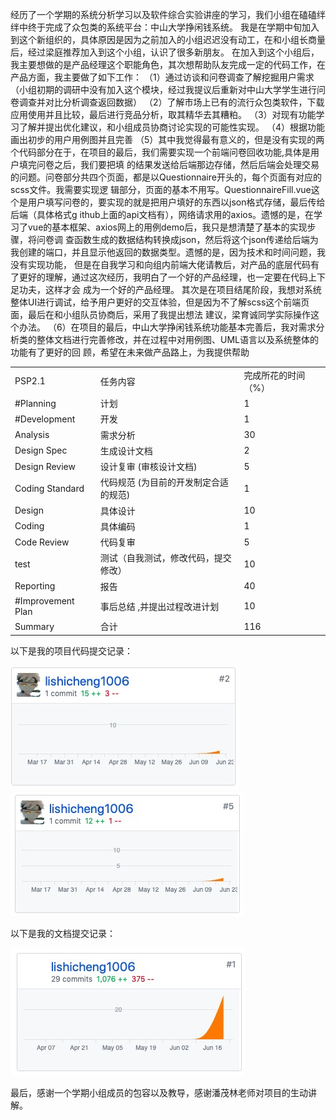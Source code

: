   经历了一个学期的系统分析学习以及软件综合实验讲座的学习，我们小组在磕磕绊绊中终于完成了众包类的系统平台：中山大学挣闲钱系统。
  我是在学期中旬加入到这个新组织的，具体原因是因为之前加入的小组迟迟没有动工，在和小组长商量后，经过梁庭推荐加入到这个小组，认识了很多新朋友。
	在加入到这个小组后，我主要想做的是产品经理这个职能角色，其次想帮助队友完成一定的代码工作，在产品方面，我主要做了如下工作：
    （1）通过访谈和问卷调查了解挖掘用户需求（小组初期的调研中没有加入这个模块，经过我提议后重新对中山大学学生进行问卷调查并对比分析调查返回数据）
    （2）了解市场上已有的流行众包类软件，下载应用使用并且比较，最后进行竞品分析，取其精华去其糟粕。
    （3）对现有功能学习了解并提出优化建议，和小组成员协商讨论实现的可能性实现。
    （4）根据功能画出初步的用户用例图并且完善
    （5）其中我觉得最有意义的，但是没有实现的两个代码部分在于，在项目的最后，我们需要实现一个前端问卷回收功能,具体是用户填完问卷之后，我们要把填
  的结果发送给后端那边存储，然后后端会处理交易的问题。问卷部分共四个页面，都是以Questionnaire开头的，每个页面有对应的scss文件。我需要实现逻
  辑部分，页面的基本不用写。QuestionnaireFill.vue这个是用户填写问卷的，要实现的就是把用户填好的东西以json格式存储，最后传给后端（具体格式g
  ithub上面的api文档有），网络请求用的axios。遗憾的是，在学习了vue的基本框架、axios网上的用例demo后，我只是想清楚了基本的实现步骤，将问卷调
  查函数生成的数据结构转换成json，然后将这个json传递给后端为我创建的端口，并且显示他返回的数据类型。遗憾的是，因为技术和时间问题，我没有实现功能，
  但是在自我学习和向组内前端大佬请教后，对产品的底层代码有了更好的理解，通过这次经历，我明白了一个好的产品经理，也一定要在代码上下足功夫，这样才会
  成为一个好的产品经理。
	其次是在项目结尾阶段，我想对系统整体UI进行调试，给予用户更好的交互体验，但是因为不了解scss这个前端页面，最后在和小组队员协商后，采用了我提出想法
  建议，梁育诚同学实际操作这个办法。
  （6）在项目的最后，中山大学挣闲钱系统功能基本完善后，我对需求分析类的整体文档进行完善修改，并在过程中对用例图、UML语言以及系统整体的功能有了更好的回
顾，希望在未来做产品路上，为我提供帮助

||||
|---|---|---|
|PSP2.1|任务内容|完成所花的时间（%）|
|#Planning|计划|1|
|#Development|开发|1|
|Analysis|需求分析 |30|
|Design Spec|生成设计文档|2|
|Design Review|设计复审 (审核设计文档)|5|
|Coding Standard|代码规范 (为目前的开发制定合适的规范)|1|
|Design|具体设计|10|
|Coding|具体编码|1|
|Code Review|代码复审|5|
|test|测试（自我测试，修改代码，提交修改）|10|
|Reporting|报告|40|
|#Improvement Plan|事后总结 ,并提出过程改进计划|10|
|Summary|合计|116|


 以下是我的项目代码提交记录：
  
   ![代码提交](https://github.com/lishicheng1006/System-analysis-and-design/blob/master/4D9C3FBC-9E81-4167-9750-6B825EEE7972.png)  
   ![代码提交](https://github.com/lishicheng1006/System-analysis-and-design/blob/master/8D686AC4-AF66-4C2D-8D8C-511F2BA92D3C.png)
  
  以下是我的文档提交记录：
  
  ![文档提交](https://github.com/lishicheng1006/System-analysis-and-design/blob/master/69DC6E2F-F6B6-48B1-AF30-D87853DEB7BD.png)
  
  最后，感谢一个学期小组成员的包容以及教导，感谢潘茂林老师对项目的生动讲解。
